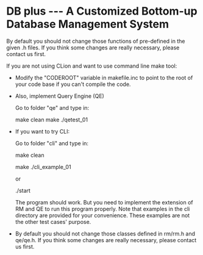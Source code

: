 # DB plus --- A Customized Bottom-up Database Management System
By default you should not change those functions of pre-defined in the given .h files.
If you think some changes are really necessary, please contact us first.

If you are not using CLion and want to use command line make tool:

 - Modify the "CODEROOT" variable in makefile.inc to point to the root
  of your code base if you can't compile the code.

- Also, implement Query Engine (QE)


   Go to folder "qe" and type in:

    make clean
    make
    ./qetest_01

- If you want to try CLI:

   Go to folder "cli" and type in:
   
   make clean

   make
   ./cli_example_01
   
   or
   
   ./start
   
   The program should work. But you need to implement the extension of RM and QE to run this program properly. Note that examples in the cli directory are provided for your convenience. These examples are not the other test cases' purpose.


- By default you should not change those classes defined in rm/rm.h and qe/qe.h. If you think some changes are really necessary, please contact us first.

